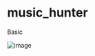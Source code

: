 # music_hunter
Basic


![image](https://github.com/PyMarcus/music_hunter/assets/88283829/e47e534d-60a5-4bc5-b45c-ed0d33e5f2e3)
